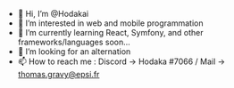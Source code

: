 - 👋 Hi, I’m @Hodakai
- 👀 I’m interested in web and mobile programmation
- 🌱 I’m currently learning React, Symfony, and other frameworks/languages soon...
- 💞️ I’m looking for an alternation
- 📫 How to reach me : Discord -> Hodaka #7066 / Mail -> thomas.gravy@epsi.fr

<!---
Hodakai/Hodakai is a ✨ special ✨ repository because its `README.md` (this file) appears on your GitHub profile.
You can click the Preview link to take a look at your changes.
--->
